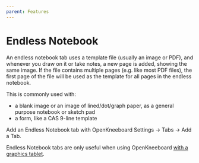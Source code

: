 ```yaml
---
parent: Features
---
```


# Endless Notebook

An endless notebook tab uses a template file (usually an image or PDF), and whenever you draw on it or take notes, a new page is added, showing the same image. If the file contains multiple pages (e.g. like most PDF files), the first page of the file will be used as the template for all pages in the endless notebook.

This is commonly used with:
- a blank image or an image of lined/dot/graph paper, as a general purpose notebook or sketch pad
- a form, like a CAS 9-line template

Add an Endless Notebook tab with OpenKneeboard Settings -> Tabs -> Add a Tab.

Endless Notebook tabs are only useful when using OpenKneeboard [with a graphics tablet](./graphics-tablets.md).